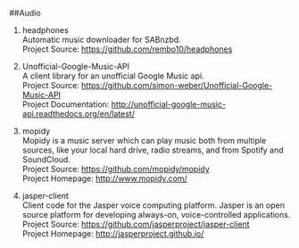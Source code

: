##Audio

1. headphones  
Automatic music downloader for SABnzbd.  
Project Source: https://github.com/rembo10/headphones 

1. Unofficial-Google-Music-API  
A client library for an unofficial Google Music api.  
Project Source: https://github.com/simon-weber/Unofficial-Google-Music-API  
Project Documentation: http://unofficial-google-music-api.readthedocs.org/en/latest/   
 
1. mopidy  
Mopidy is a music server which can play music both from multiple sources, like your local hard drive, radio streams, and from Spotify and SoundCloud.  
Project Source: https://github.com/mopidy/mopidy  
Project Homepage: http://www.mopidy.com/

1. jasper-client  
Client code for the Jasper voice computing platform. Jasper is an open source platform for developing always-on, voice-controlled applications.  
Project Source: https://github.com/jasperproject/jasper-client  
Project Homepage: http://jasperproject.github.io/  
